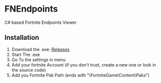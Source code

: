 # FNEndpoints
C# based Fortnite Endpoints Viewer
## Installation
1. Download the .exe: [Releases](https://github.com/fnbrDailyy/FNEndpoints/releases)
2. Start The .exe
3. Go To the settings in menu
4. Add your fortnite Account (if you don't trust, create a new one or look in the source code)
5. Add you Fortnite Pak Path (ends with "\FortniteGame\Content\Paks")
